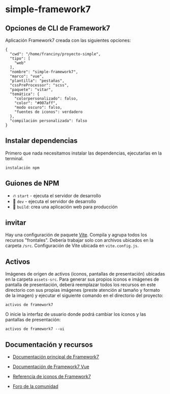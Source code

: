 # simple-framework7

## Opciones de CLI de Framework7

Aplicación Framework7 creada con las siguientes opciones:

```
{
  "cwd": "/home/franciny/proyecto-simple",
  "tipo": [
    "web"
  ],
  "nombre": "simple-framework7",
  "marco": "vue",
  "plantilla": "pestañas",
  "cssPreProcessor": "scss",
  "paquete": "vitar",
  "temática": {
    "colorpersonalizado": falso,
    "color": "#007aff",
    "modo oscuro": falso,
    "fuentes de iconos": verdadero
  },
  "compilación personalizada": falso
}
```

## Instalar dependencias

Primero que nada necesitamos instalar las dependencias, ejecutarlas en la terminal.

```
instalación npm
```

## Guiones de NPM

- 🔥 `start` - ejecuta el servidor de desarrollo
- 🔧 `dev` - ejecuta el servidor de desarrollo
- 🔧 `build`: crea una aplicación web para producción

## invitar

Hay una configuración de paquete [Vite](https://vitejs.dev). Compila y agrupa todos los recursos "frontales". Debería trabajar solo con archivos ubicados en la carpeta `/src`. Configuración de Vite ubicada en `vite.config.js`.

## Activos

Imágenes de origen de activos (iconos, pantallas de presentación) ubicadas en la carpeta `assets-src`. Para generar sus propios íconos e imágenes de pantalla de presentación, deberá reemplazar todos los recursos en este directorio con sus propias imágenes (preste atención al tamaño y formato de la imagen) y ejecutar el siguiente comando en el directorio del proyecto:

```
activos de framework7
```

O inicie la interfaz de usuario donde podrá cambiar los íconos y las pantallas de presentación:

```
activos de framework7 --ui
```

## Documentación y recursos

- [Documentación principal de Framework7](https://framework7.io/docs/)
- [Documentación de Framework7 Vue](https://framework7.io/vue/)

- [Referencia de iconos de Framework7](https://framework7.io/icons/)
- [Foro de la comunidad](https://forum.framework7.io)
